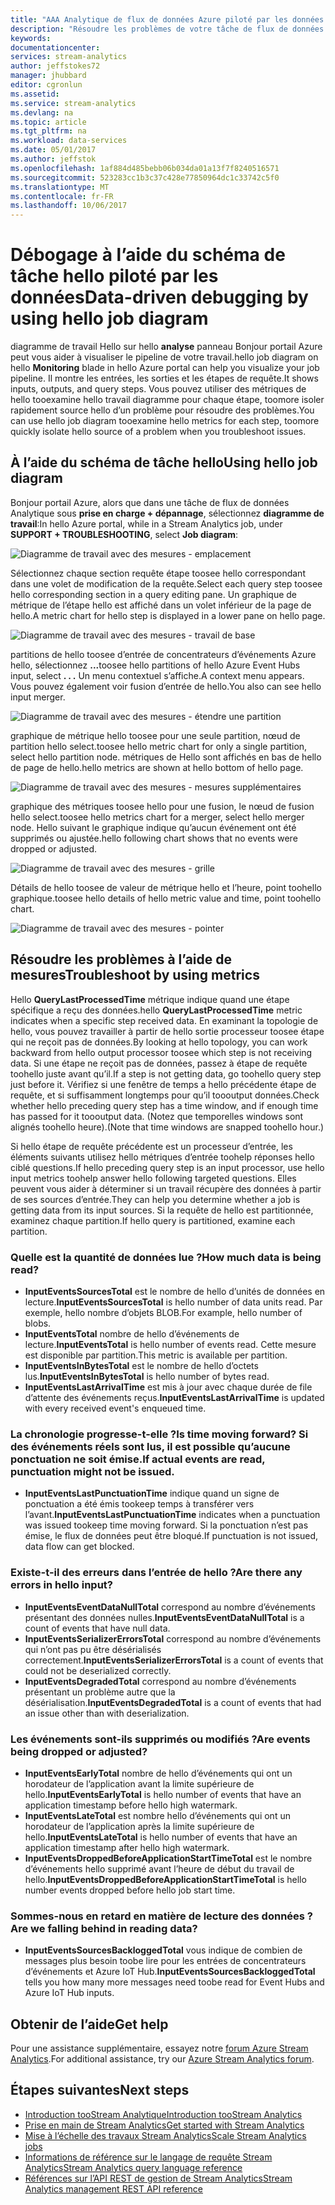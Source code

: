 ```yaml
---
title: "AAA Analytique de flux de données Azure piloté par les données de débogage à l’aide du schéma de tâche hello | Documents Microsoft"
description: "Résoudre les problèmes de votre tâche de flux de données Analytique à l’aide de mesures et schéma de tâche hello."
keywords: 
documentationcenter: 
services: stream-analytics
author: jeffstokes72
manager: jhubbard
editor: cgronlun
ms.assetid: 
ms.service: stream-analytics
ms.devlang: na
ms.topic: article
ms.tgt_pltfrm: na
ms.workload: data-services
ms.date: 05/01/2017
ms.author: jeffstok
ms.openlocfilehash: 1af884d485bebb06b034da01a13f7f8240516571
ms.sourcegitcommit: 523283cc1b3c37c428e77850964dc1c33742c5f0
ms.translationtype: MT
ms.contentlocale: fr-FR
ms.lasthandoff: 10/06/2017
---
```

# <a name="data-driven-debugging-by-using-hello-job-diagram"></a><span data-ttu-id="fde06-103">Débogage à l’aide du schéma de tâche hello piloté par les données</span><span class="sxs-lookup"><span data-stu-id="fde06-103">Data-driven debugging by using hello job diagram</span></span>

<span data-ttu-id="fde06-104">diagramme de travail Hello sur hello **analyse** panneau Bonjour portail Azure peut vous aider à visualiser le pipeline de votre travail.</span><span class="sxs-lookup"><span data-stu-id="fde06-104">hello job diagram on hello **Monitoring** blade in hello Azure portal can help you visualize your job pipeline.</span></span> <span data-ttu-id="fde06-105">Il montre les entrées, les sorties et les étapes de requête.</span><span class="sxs-lookup"><span data-stu-id="fde06-105">It shows inputs, outputs, and query steps.</span></span> <span data-ttu-id="fde06-106">Vous pouvez utiliser des métriques de hello tooexamine hello travail diagramme pour chaque étape, toomore isoler rapidement source hello d’un problème pour résoudre des problèmes.</span><span class="sxs-lookup"><span data-stu-id="fde06-106">You can use hello job diagram tooexamine hello metrics for each step, toomore quickly isolate hello source of a problem when you troubleshoot issues.</span></span>

## <a name="using-hello-job-diagram"></a><span data-ttu-id="fde06-107">À l’aide du schéma de tâche hello</span><span class="sxs-lookup"><span data-stu-id="fde06-107">Using hello job diagram</span></span>

<span data-ttu-id="fde06-108">Bonjour portail Azure, alors que dans une tâche de flux de données Analytique sous **prise en charge + dépannage**, sélectionnez **diagramme de travail**:</span><span class="sxs-lookup"><span data-stu-id="fde06-108">In hello Azure portal, while in a Stream Analytics job, under **SUPPORT + TROUBLESHOOTING**, select **Job diagram**:</span></span>

![Diagramme de travail avec des mesures - emplacement](./media/stream-analytics-job-diagram-with-metrics/stream-analytics-job-diagram-with-metrics-portal-1.png)

<span data-ttu-id="fde06-110">Sélectionnez chaque section requête étape toosee hello correspondant dans une volet de modification de la requête.</span><span class="sxs-lookup"><span data-stu-id="fde06-110">Select each query step toosee hello corresponding section in a query editing pane.</span></span> <span data-ttu-id="fde06-111">Un graphique de métrique de l’étape hello est affiché dans un volet inférieur de la page de hello.</span><span class="sxs-lookup"><span data-stu-id="fde06-111">A metric chart for hello step is displayed in a lower pane on hello page.</span></span>

![Diagramme de travail avec des mesures - travail de base](./media/stream-analytics-job-diagram-with-metrics/stream-analytics-job-diagram-with-metrics-portal-2.png)

<span data-ttu-id="fde06-113">partitions de hello toosee d’entrée de concentrateurs d’événements Azure hello, sélectionnez **...**</span><span class="sxs-lookup"><span data-stu-id="fde06-113">toosee hello partitions of hello Azure Event Hubs input, select **. . .**</span></span> <span data-ttu-id="fde06-114">Un menu contextuel s’affiche.</span><span class="sxs-lookup"><span data-stu-id="fde06-114">A context menu appears.</span></span> <span data-ttu-id="fde06-115">Vous pouvez également voir fusion d’entrée de hello.</span><span class="sxs-lookup"><span data-stu-id="fde06-115">You also can see hello input merger.</span></span>

![Diagramme de travail avec des mesures - étendre une partition](./media/stream-analytics-job-diagram-with-metrics/stream-analytics-job-diagram-with-metrics-portal-3.png)

<span data-ttu-id="fde06-117">graphique de métrique hello toosee pour une seule partition, nœud de partition hello select.</span><span class="sxs-lookup"><span data-stu-id="fde06-117">toosee hello metric chart for only a single partition, select hello partition node.</span></span> <span data-ttu-id="fde06-118">métriques de Hello sont affichés en bas de hello de page de hello.</span><span class="sxs-lookup"><span data-stu-id="fde06-118">hello metrics are shown at hello bottom of hello page.</span></span>

![Diagramme de travail avec des mesures - mesures supplémentaires](./media/stream-analytics-job-diagram-with-metrics/stream-analytics-job-diagram-with-metrics-portal-4.png)

<span data-ttu-id="fde06-120">graphique des métriques toosee hello pour une fusion, le nœud de fusion hello select.</span><span class="sxs-lookup"><span data-stu-id="fde06-120">toosee hello metrics chart for a merger, select hello merger node.</span></span> <span data-ttu-id="fde06-121">Hello suivant le graphique indique qu’aucun événement ont été supprimés ou ajustée.</span><span class="sxs-lookup"><span data-stu-id="fde06-121">hello following chart shows that no events were dropped or adjusted.</span></span>

![Diagramme de travail avec des mesures - grille](./media/stream-analytics-job-diagram-with-metrics/stream-analytics-job-diagram-with-metrics-portal-5.png)

<span data-ttu-id="fde06-123">Détails de hello toosee de valeur de métrique hello et l’heure, point toohello graphique.</span><span class="sxs-lookup"><span data-stu-id="fde06-123">toosee hello details of hello metric value and time, point toohello chart.</span></span>

![Diagramme de travail avec des mesures - pointer](./media/stream-analytics-job-diagram-with-metrics/stream-analytics-job-diagram-with-metrics-portal-6.png)

## <a name="troubleshoot-by-using-metrics"></a><span data-ttu-id="fde06-125">Résoudre les problèmes à l’aide de mesures</span><span class="sxs-lookup"><span data-stu-id="fde06-125">Troubleshoot by using metrics</span></span>

<span data-ttu-id="fde06-126">Hello **QueryLastProcessedTime** métrique indique quand une étape spécifique a reçu des données.</span><span class="sxs-lookup"><span data-stu-id="fde06-126">hello **QueryLastProcessedTime** metric indicates when a specific step received data.</span></span> <span data-ttu-id="fde06-127">En examinant la topologie de hello, vous pouvez travailler à partir de hello sortie processeur toosee étape qui ne reçoit pas de données.</span><span class="sxs-lookup"><span data-stu-id="fde06-127">By looking at hello topology, you can work backward from hello output processor toosee which step is not receiving data.</span></span> <span data-ttu-id="fde06-128">Si une étape ne reçoit pas de données, passez à étape de requête toohello juste avant qu’il.</span><span class="sxs-lookup"><span data-stu-id="fde06-128">If a step is not getting data, go toohello query step just before it.</span></span> <span data-ttu-id="fde06-129">Vérifiez si une fenêtre de temps a hello précédente étape de requête, et si suffisamment longtemps pour qu’il toooutput données.</span><span class="sxs-lookup"><span data-stu-id="fde06-129">Check whether hello preceding query step has a time window, and if enough time has passed for it toooutput data.</span></span> <span data-ttu-id="fde06-130">(Notez que temporelles windows sont alignés toohello heure).</span><span class="sxs-lookup"><span data-stu-id="fde06-130">(Note that time windows are snapped toohello hour.)</span></span>
 
<span data-ttu-id="fde06-131">Si hello étape de requête précédente est un processeur d’entrée, les éléments suivants utilisez hello métriques d’entrée toohelp réponses hello ciblé questions.</span><span class="sxs-lookup"><span data-stu-id="fde06-131">If hello preceding query step is an input processor, use hello input metrics toohelp answer hello following targeted questions.</span></span> <span data-ttu-id="fde06-132">Elles peuvent vous aider à déterminer si un travail récupère des données à partir de ses sources d’entrée.</span><span class="sxs-lookup"><span data-stu-id="fde06-132">They can help you determine whether a job is getting data from its input sources.</span></span> <span data-ttu-id="fde06-133">Si la requête de hello est partitionnée, examinez chaque partition.</span><span class="sxs-lookup"><span data-stu-id="fde06-133">If hello query is partitioned, examine each partition.</span></span>
 
### <a name="how-much-data-is-being-read"></a><span data-ttu-id="fde06-134">Quelle est la quantité de données lue ?</span><span class="sxs-lookup"><span data-stu-id="fde06-134">How much data is being read?</span></span>

*   <span data-ttu-id="fde06-135">**InputEventsSourcesTotal** est le nombre de hello d’unités de données en lecture.</span><span class="sxs-lookup"><span data-stu-id="fde06-135">**InputEventsSourcesTotal** is hello number of data units read.</span></span> <span data-ttu-id="fde06-136">Par exemple, hello nombre d’objets BLOB.</span><span class="sxs-lookup"><span data-stu-id="fde06-136">For example, hello number of blobs.</span></span>
*   <span data-ttu-id="fde06-137">**InputEventsTotal** nombre de hello d’événements de lecture.</span><span class="sxs-lookup"><span data-stu-id="fde06-137">**InputEventsTotal** is hello number of events read.</span></span> <span data-ttu-id="fde06-138">Cette mesure est disponible par partition.</span><span class="sxs-lookup"><span data-stu-id="fde06-138">This metric is available per partition.</span></span>
*   <span data-ttu-id="fde06-139">**InputEventsInBytesTotal** est le nombre de hello d’octets lus.</span><span class="sxs-lookup"><span data-stu-id="fde06-139">**InputEventsInBytesTotal** is hello number of bytes read.</span></span>
*   <span data-ttu-id="fde06-140">**InputEventsLastArrivalTime** est mis à jour avec chaque durée de file d’attente des événements reçus.</span><span class="sxs-lookup"><span data-stu-id="fde06-140">**InputEventsLastArrivalTime** is updated with every received event's enqueued time.</span></span>
 
### <a name="is-time-moving-forward-if-actual-events-are-read-punctuation-might-not-be-issued"></a><span data-ttu-id="fde06-141">La chronologie progresse-t-elle ?</span><span class="sxs-lookup"><span data-stu-id="fde06-141">Is time moving forward?</span></span> <span data-ttu-id="fde06-142">Si des événements réels sont lus, il est possible qu’aucune ponctuation ne soit émise.</span><span class="sxs-lookup"><span data-stu-id="fde06-142">If actual events are read, punctuation might not be issued.</span></span>

*   <span data-ttu-id="fde06-143">**InputEventsLastPunctuationTime** indique quand un signe de ponctuation a été émis tookeep temps à transférer vers l’avant.</span><span class="sxs-lookup"><span data-stu-id="fde06-143">**InputEventsLastPunctuationTime** indicates when a punctuation was issued tookeep time moving forward.</span></span> <span data-ttu-id="fde06-144">Si la ponctuation n’est pas émise, le flux de données peut être bloqué.</span><span class="sxs-lookup"><span data-stu-id="fde06-144">If punctuation is not issued, data flow can get blocked.</span></span>
 
### <a name="are-there-any-errors-in-hello-input"></a><span data-ttu-id="fde06-145">Existe-t-il des erreurs dans l’entrée de hello ?</span><span class="sxs-lookup"><span data-stu-id="fde06-145">Are there any errors in hello input?</span></span>

*   <span data-ttu-id="fde06-146">**InputEventsEventDataNullTotal** correspond au nombre d’événements présentant des données nulles.</span><span class="sxs-lookup"><span data-stu-id="fde06-146">**InputEventsEventDataNullTotal** is a count of events that have null data.</span></span>
*   <span data-ttu-id="fde06-147">**InputEventsSerializerErrorsTotal** correspond au nombre d’événements qui n’ont pas pu être désérialisés correctement.</span><span class="sxs-lookup"><span data-stu-id="fde06-147">**InputEventsSerializerErrorsTotal** is a count of events that could not be deserialized correctly.</span></span>
*   <span data-ttu-id="fde06-148">**InputEventsDegradedTotal** correspond au nombre d’événements présentant un problème autre que la désérialisation.</span><span class="sxs-lookup"><span data-stu-id="fde06-148">**InputEventsDegradedTotal** is a count of events that had an issue other than with deserialization.</span></span>
 
### <a name="are-events-being-dropped-or-adjusted"></a><span data-ttu-id="fde06-149">Les événements sont-ils supprimés ou modifiés ?</span><span class="sxs-lookup"><span data-stu-id="fde06-149">Are events being dropped or adjusted?</span></span>

*   <span data-ttu-id="fde06-150">**InputEventsEarlyTotal** nombre de hello d’événements qui ont un horodateur de l’application avant la limite supérieure de hello.</span><span class="sxs-lookup"><span data-stu-id="fde06-150">**InputEventsEarlyTotal** is hello number of events that have an application timestamp before hello high watermark.</span></span>
*   <span data-ttu-id="fde06-151">**InputEventsLateTotal** est nombre hello d’événements qui ont un horodateur de l’application après la limite supérieure de hello.</span><span class="sxs-lookup"><span data-stu-id="fde06-151">**InputEventsLateTotal** is hello number of events that have an application timestamp after hello high watermark.</span></span>
*   <span data-ttu-id="fde06-152">**InputEventsDroppedBeforeApplicationStartTimeTotal** est le nombre d’événements hello supprimé avant l’heure de début du travail de hello.</span><span class="sxs-lookup"><span data-stu-id="fde06-152">**InputEventsDroppedBeforeApplicationStartTimeTotal** is hello number events dropped before hello job start time.</span></span>
 
### <a name="are-we-falling-behind-in-reading-data"></a><span data-ttu-id="fde06-153">Sommes-nous en retard en matière de lecture des données ?</span><span class="sxs-lookup"><span data-stu-id="fde06-153">Are we falling behind in reading data?</span></span>

*   <span data-ttu-id="fde06-154">**InputEventsSourcesBackloggedTotal** vous indique de combien de messages plus besoin toobe lire pour les entrées de concentrateurs d’événements et Azure IoT Hub.</span><span class="sxs-lookup"><span data-stu-id="fde06-154">**InputEventsSourcesBackloggedTotal** tells you how many more messages need toobe read for Event Hubs and Azure IoT Hub inputs.</span></span>


## <a name="get-help"></a><span data-ttu-id="fde06-155">Obtenir de l’aide</span><span class="sxs-lookup"><span data-stu-id="fde06-155">Get help</span></span>
<span data-ttu-id="fde06-156">Pour une assistance supplémentaire, essayez notre [forum Azure Stream Analytics](https://social.msdn.microsoft.com/Forums/en-US/home?forum=AzureStreamAnalytics).</span><span class="sxs-lookup"><span data-stu-id="fde06-156">For additional assistance, try our [Azure Stream Analytics forum](https://social.msdn.microsoft.com/Forums/en-US/home?forum=AzureStreamAnalytics).</span></span>

## <a name="next-steps"></a><span data-ttu-id="fde06-157">Étapes suivantes</span><span class="sxs-lookup"><span data-stu-id="fde06-157">Next steps</span></span>
* [<span data-ttu-id="fde06-158">Introduction tooStream Analytique</span><span class="sxs-lookup"><span data-stu-id="fde06-158">Introduction tooStream Analytics</span></span>](stream-analytics-introduction.md)
* [<span data-ttu-id="fde06-159">Prise en main de Stream Analytics</span><span class="sxs-lookup"><span data-stu-id="fde06-159">Get started with Stream Analytics</span></span>](stream-analytics-real-time-fraud-detection.md)
* [<span data-ttu-id="fde06-160">Mise à l’échelle des travaux Stream Analytics</span><span class="sxs-lookup"><span data-stu-id="fde06-160">Scale Stream Analytics jobs</span></span>](stream-analytics-scale-jobs.md)
* [<span data-ttu-id="fde06-161">Informations de référence sur le langage de requête Stream Analytics</span><span class="sxs-lookup"><span data-stu-id="fde06-161">Stream Analytics query language reference</span></span>](https://msdn.microsoft.com/library/azure/dn834998.aspx)
* [<span data-ttu-id="fde06-162">Références sur l’API REST de gestion de Stream Analytics</span><span class="sxs-lookup"><span data-stu-id="fde06-162">Stream Analytics management REST API reference</span></span>](https://msdn.microsoft.com/library/azure/dn835031.aspx)
